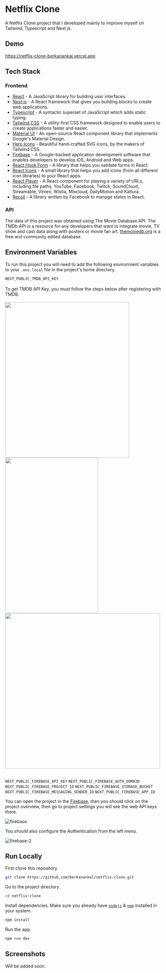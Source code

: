 # Netflix Clone

A Netflix Clone project that I developed mainly to improve myself on Tailwind, Typescript and Next.js.

## Demo

https://netflix-clone-berkanankal.vercel.app

## Tech Stack
### Frontend
- [React](https://reactjs.org/) - A JavaScript library for building user interfaces.
- [Next.js](https://nextjs.org/) - A React framework that gives you building blocks to create web applications.
- [Typescript](https://www.typescriptlang.org/) - A syntactic superset of JavaScript which adds static typing.
- [Tailwind CSS](https://tailwindcss.com/) - A utility-first CSS framework designed to enable users to create applications faster and easier.
- [Material UI](https://mui.com/) - An open-source React component library that implements Google's Material Design.
- [Hero Icons](https://heroicons.com/) - Beautiful hand-crafted SVG icons, by the makers of Tailwind CSS.
- [Firebase](https://firebase.google.com/) - A Google-backed application development software that enables developers to develop iOS, Android and Web apps.
- [React Hook Form](https://react-hook-form.com/) - A library that helps you validate forms in React.
- [React Icons](https://react-icons.github.io/react-icons/) - A small library that helps you add icons (from all different icon libraries) to your React apps.
- [React Player](https://github.com/CookPete/react-player) - A React component for playing a variety of URLs, including file paths, YouTube, Facebook, Twitch, SoundCloud, Streamable, Vimeo, Wistia, Mixcloud, DailyMotion and Kaltura.
- [Recoil](https://recoiljs.org/) - A library written by Facebook to manage states in React.


### API
The data of this project was obtained using The Movie Database API. The TMDb API is a resource for any developers that want to integrate movie, TV show and cast data along with posters or movie fan art. [themoviedb.org](https://www.themoviedb.org/) is a free and community edited database.

## Environment Variables

To run this project you will need to add the following environment variables to your `.env.local` file in the project's home directory.

`NEXT_PUBLIC_TMDB_API_KEY`
<br/>
<br/>
To get TMDB API Key, you must follow the steps below after registering with TMDB.
<br/>
<br/>
<img src="https://user-images.githubusercontent.com/67144252/213520283-8f80119b-f949-48ee-be2f-4f943dceff8d.png" width="400" height="500">
<img src="https://user-images.githubusercontent.com/67144252/213521220-699a91cf-0632-44cf-a11e-67235461b0cf.png" width="300" height="500">
<img src="https://user-images.githubusercontent.com/67144252/213521236-6a25a605-d979-4a66-bc6e-511d5b0b289f.png"  height="500">
<br/>
<br/>

`NEXT_PUBLIC_FIREBASE_API_KEY`
`NEXT_PUBLIC_FIREBASE_AUTH_DOMAIN`
`NEXT_PUBLIC_FIREBASE_PROJECT_ID`
`NEXT_PUBLIC_FIREBASE_STORAGE_BUCKET`
`NEXT_PUBLIC_FIREBASE_MESSAGING_SENDER_ID`
`NEXT_PUBLIC_FIREBASE_APP_ID`

You can open the project in the [Firebase](https://firebase.google.com/), then you should click on the project overview, then go to project settings you will see the web API keys there.

![firebase](https://user-images.githubusercontent.com/67144252/204036824-a24bf906-076a-4a90-b3a6-a98186d987c8.png)

You should also configure the Authentication from the left menu.

![firebase-2](https://user-images.githubusercontent.com/67144252/213527816-38f3efd5-82fc-440a-8500-1bb439f70e32.png)



## Run Locally

First clone this repository.

```bash
git clone https://github.com/berkanankal/netflix-clone.git
```

Go to the project directory.
```bash
cd netflix-clone
```

Install dependencies. Make sure you already have [`nodejs`](https://nodejs.org/en/) & [`npm`](https://www.npmjs.com/) installed in your system.
```bash
npm install
```

Run the app.
```bash
npm run dev
```

## Screenshots

Will be added soon.






